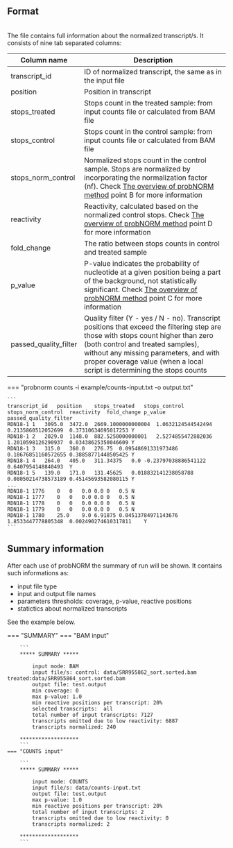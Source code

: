 ## Format

<br>
The file contains full information about the normalized transcript/s. It consists of nine tab separated columns:

| Column name | Description |
|-------------|-------------|
| transcript_id | ID of normalized transcript, the same as in the input file |
| position | Position in transcript |
| stops_treated | Stops count in the treated sample: from input counts file or calculated from BAM file |
| stops_control | Stops count in the control sample: from input counts file or calculated from BAM file |
| stops_norm_control | Normalized stops count in the control sample. Stops are normalized by incorporating the normalization factor (nf). Check [The overview of probNORM method](index.md#the-overview-of-probnorm-method) point B for more information |
| reactivity | Reactivity, calculated based on the normalized control stops. Check [The overview of probNORM method](index.md#the-overview-of-probnorm-method) point D for more information |
| fold_change | The ratio between stops counts in control and treated sample |
| p_value | P-value indicates the probability of nucleotide at a given position being a part of the background, not statistically significant. Check [The overview of probNORM method](index.md#the-overview-of-probnorm-method) point C for more information |
| passed_quality_filter | Quality filter (Y - yes / N - no). Transcript positions that exceed the filtering step are those with stops count higher than zero (both control and treated samples), without any missing parameters, and with proper coverage value (when a local script is determining the stops counts |


=== "probnorm counts -i example/counts-input.txt -o output.txt"

    ```
    transcript_id	position	stops_treated	stops_control	stops_norm_control	reactivity	fold_change	p_value	passed_quality_filter
    RDN18-1	1	3095.0	3472.0	2669.1000000000004	1.0632124544542494	0.2135860512052699	0.37310634695017253	Y
    RDN18-1	2	2029.0	1148.0	882.5250000000001	2.5274855472882036	1.2010598126290937	0.03438625350046609	Y
    RDN18-1	3	315.0	360.0	276.75	0.09548691331973486	0.18676851160572655	0.38858771448505425	Y
    RDN18-1	4	264.0	405.0	311.34375	0.0	-0.23797038886541122	0.6407954148840493	Y
    RDN18-1	5	139.0	171.0	131.45625	0.018832141238058788	0.08050214738573189	0.45145693582080115	Y
    ...
    RDN18-1	1776	0	0	0.0	0.0	0	0.5	N
    RDN18-1	1777	0	0	0.0	0.0	0	0.5	N
    RDN18-1	1778	0	0	0.0	0.0	0	0.5	N
    RDN18-1	1779	0	0	0.0	0.0	0	0.5	N
    RDN18-1	1780	25.0	9.0	6.91875	0.04513784971143676	1.8533447778805348	0.002490274610317811	Y
    ```


## Summary information

After each use of probNORM the summary of run will be shown. It contains such informations as:

- input file type
- input and output file names
- parameters thresholds: coverage, p-value, reactive positions
- statictics about normalized transcripts
  
See the example below.

=== "SUMMARY"
    === "BAM input"

        ```
        ***** SUMMARY *****

            input mode: BAM
            input file/s: control: data/SRR955862_sort.sorted.bam treated:data/SRR955864_sort.sorted.bam
            output file: test.output
            min coverage: 0
            max p-value: 1.0
            min reactive positions per transcript: 20%
            selected transcripts:  all
            total number of input transcripts: 7127
            transcripts omitted due to low reactivity: 6887
            transcripts normalized: 240

        *******************
        ```
    === "COUNTS input"

        ```
        ***** SUMMARY *****

            input mode: COUNTS
            input file/s: data/counts-input.txt
            output file: test.output
            max p-value: 1.0
            min reactive positions per transcript: 20%
            total number of input transcripts: 2
            transcripts omitted due to low reactivity: 0
            transcripts normalized: 2

        *******************
        ```